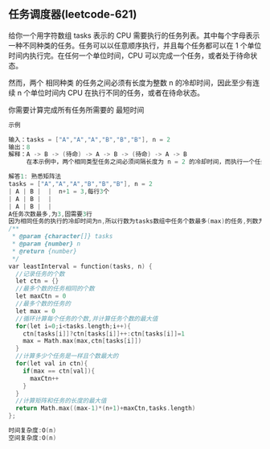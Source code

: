 
## 任务调度器(leetcode-621)

给你一个用字符数组 tasks 表示的 CPU 需要执行的任务列表。其中每个字母表示一种不同种类的任务。任务可以以任意顺序执行，并且每个任务都可以在 1 个单位时间内执行完。在任何一个单位时间，CPU 可以完成一个任务，或者处于待命状态。

然而，两个 相同种类 的任务之间必须有长度为整数 n 的冷却时间，因此至少有连续 n 个单位时间内 CPU 在执行不同的任务，或者在待命状态。

你需要计算完成所有任务所需要的 最短时间 

```h
示例

输入：tasks = ["A","A","A","B","B","B"], n = 2
输出：8
解释：A -> B -> (待命) -> A -> B -> (待命) -> A -> B
     在本示例中，两个相同类型任务之间必须间隔长度为 n = 2 的冷却时间，而执行一个任务只需要一个单位时间，所以中间出现了（待命）状态。

```

```h
解答1: 熟悉矩阵法
tasks = ["A","A","A","B","B","B"], n = 2
| A | B |  |  n+1 = 3,每行3个
| A | B |  |
| A | B |  |
A任务次数最多,为3,固需要3行
因为相同任务的执行的冷却时间为n,所以行数为tasks数组中任务个数最多(max)的任务,列数为n+1时满足冷却时间为n,此时(max-1)行都需要计算才能达到冷却时间为n的条件,而最后一行的时间为有多少个任务个数等于max的任务
/**
 * @param {character[]} tasks
 * @param {number} n
 * @return {number}
 */
var leastInterval = function(tasks, n) {
  //记录任务的个数
  let ctn = {}
  //最多个数的任务相同的个数
  let maxCtn = 0
  //最多个数的任务的
  let max = 0
  //循环计算每个任务的个数,并计算任务个数的最大值
  for(let i=0;i<tasks.length;i++){
    ctn[tasks[i]]?ctn[tasks[i]]++:ctn[tasks[i]]=1
    max = Math.max(max,ctn[tasks[i]])
  }
  //计算多少个任务是一样且个数最大的
  for(let val in ctn){
    if(max == ctn[val]){
      maxCtn++
    }
  }
  //计算矩阵和任务的长度的最大值
  return Math.max((max-1)*(n+1)+maxCtn,tasks.length)
};

时间复杂度:O(n)
空间复杂度:O(n)


```